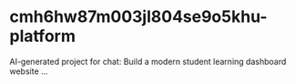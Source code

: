 # cmh6hw87m003jl804se9o5khu-platform
AI-generated project for chat: Build a modern student learning dashboard website ...
